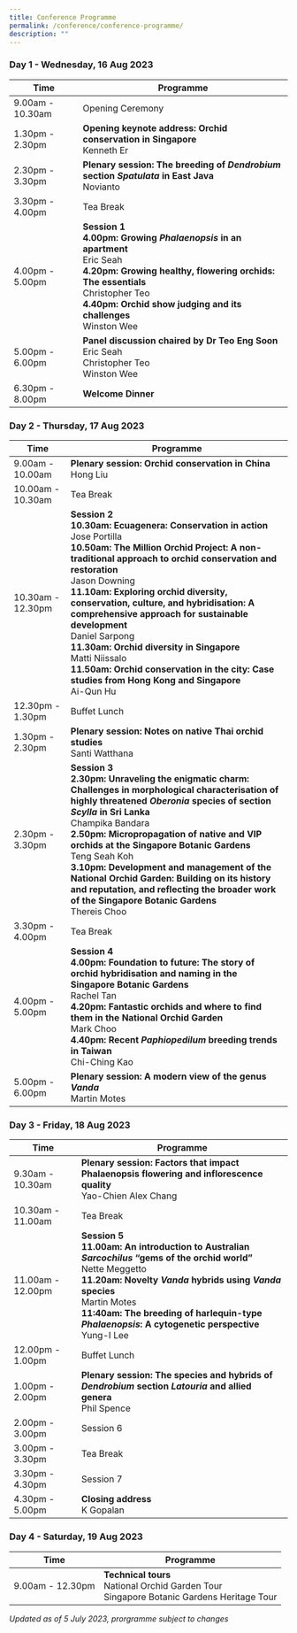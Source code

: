 ```yaml
---
title: Conference Programme
permalink: /conference/conference-programme/
description: ""
---
```

### Day 1 - Wednesday, 16 Aug 2023

| Time  | Programme | 
| -------- | -------- | 
| 9.00am - 10.30am     | Opening Ceremony    | 
| 1.30pm - 2.30pm     | **Opening keynote address: Orchid conservation in Singapore** <br> Kenneth Er| 
| 2.30pm - 3.30pm     | **Plenary session: The breeding of** ***Dendrobium*** **section** ***Spatulata*** **in East Java** <br> Novianto | 
| 3.30pm - 4.00pm     | Tea Break | 
| 4.00pm - 5.00pm     | **Session 1** <br> **4.00pm:** **Growing** ***Phalaenopsis*** **in an apartment** <br> Eric Seah <br> **4.20pm:** **Growing healthy, flowering orchids: The essentials** <br> Christopher Teo <br>**4.40pm:  Orchid show judging and its challenges** <br> Winston Wee | 
| 5.00pm - 6.00pm     | **Panel discussion chaired by Dr Teo Eng Soon** <br> Eric Seah <br> Christopher Teo <br> Winston Wee |
| 6.30pm - 8.00pm     | **Welcome Dinner** |


### Day 2 - Thursday, 17 Aug 2023

| Time  | Programme | 
| -------- | -------- | 
| 9.00am - 10.00am | **Plenary session: Orchid conservation in China** <br> Hong Liu| 
| 10.00am - 10.30am | Tea Break | 
| 10.30am - 12.30pm     | **Session 2** <br> **10.30am: Ecuagenera: Conservation in action** <br> Jose Portilla <br> **10.50am: The Million Orchid Project: A non-traditional approach to orchid conservation and restoration** <br> Jason Downing <br> **11.10am:** **Exploring orchid diversity, conservation, culture, and hybridisation: A comprehensive approach for sustainable development**<br> Daniel Sarpong <br> **11.30am: Orchid diversity in Singapore** <br> Matti Niissalo <br> **11.50am:** **Orchid conservation in the city: Case studies from Hong Kong and Singapore** <br> Ai-Qun Hu | 
| 12.30pm - 1.30pm     | Buffet Lunch | 
| 1.30pm - 2.30pm     | **Plenary session: Notes on native Thai orchid studies** <br> Santi Watthana| 
| 2.30pm - 3.30pm     | **Session 3** <br> **2.30pm:** **Unraveling the enigmatic charm: Challenges in morphological characterisation of highly threatened *Oberonia* species of section *Scylla* in Sri Lanka** <br> Champika Bandara <br> **2.50pm: Micropropagation of native and VIP orchids at the Singapore Botanic Gardens** <br> Teng Seah Koh <br> **3.10pm: Development and management of the National Orchid Garden: Building on its history and reputation, and reflecting the broader work of the Singapore Botanic Gardens** <br> Thereis Choo | 
| 3.30pm - 4.00pm     | Tea Break | 
| 4.00pm - 5.00pm     | **Session 4** <br> **4.00pm: Foundation to future: The story of orchid hybridisation and naming in the Singapore Botanic Gardens** <br> Rachel Tan <br> **4.20pm: Fantastic orchids and where to find them in the National Orchid Garden** <br> Mark Choo <br> **4.40pm:** **Recent** ***Paphiopedilum*** **breeding trends in Taiwan** <br> Chi-Ching Kao | 
| 5.00pm - 6.00pm     | **Plenary session: A modern view of the genus *Vanda*** <br> Martin Motes|



### Day 3 - Friday, 18 Aug 2023

| Time  | Programme | 
| -------- | -------- | 
| 9.30am - 10.30am | **Plenary session: Factors that impact Phalaenopsis flowering and inflorescence quality**  <br> Yao-Chien Alex Chang | 
| 10.30am - 11.00am | Tea Break | 
| 11.00am - 12.00pm     | **Session 5** <br> **11.00am:** **An introduction to Australian** ***Sarcochilus*** **“gems of the orchid world”** <br> Nette Meggetto <br> **11.20am: Novelty *Vanda* hybrids using *Vanda* species** <br> Martin Motes <br> **11:40am: The breeding of harlequin-type *Phalaenopsis*: A cytogenetic perspective** <br> Yung-I Lee| 
| 12.00pm - 1.00pm     | Buffet Lunch | 
| 1.00pm - 2.00pm     | **Plenary session: The species and hybrids of *Dendrobium* section *Latouria* and allied genera** <br> Phil Spence| 
| 2.00pm - 3.00pm     | Session 6 | 
| 3.00pm - 3.30pm     | Tea Break | 
| 3.30pm - 4.30pm     | Session 7 | 
| 4.30pm - 5.00pm     | **Closing address** <br> K Gopalan |

### Day 4 - Saturday, 19 Aug 2023


| Time | Programme |
| -------- | -------- | 
| 9.00am - 12.30pm  | **Technical tours** <br> National Orchid Garden Tour <br> Singapore Botanic Gardens Heritage Tour   |

*Updated as of 5 July 2023, prorgramme subject to changes*